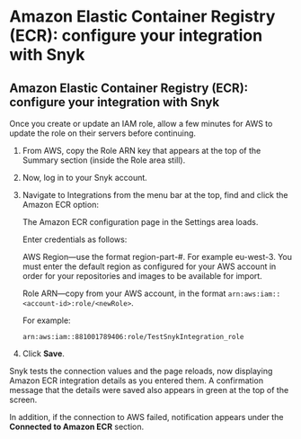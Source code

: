 # Amazon Elastic Container Registry \(ECR\): configure your integration with Snyk

##  Amazon Elastic Container Registry \(ECR\): configure your integration with Snyk

Once you create or update an IAM role, allow a few minutes for AWS to update the role on their servers before continuing.

1. From AWS, copy the Role ARN key that appears at the top of the Summary section \(inside the Role area still\).
2. Now, log in to your Snyk account.
3. Navigate to Integrations from the menu bar at the top, find and click the Amazon ECR option:

   The Amazon ECR configuration page in the Settings area loads.

   Enter credentials as follows:

   AWS Region—use the format region-part-\#. For example eu-west-3. You must enter the default region as configured for your AWS account in order for your repositories and images to be available for import.

   Role ARN—copy from your AWS account, in the format `arn:aws:iam::<account-id>:role/<newRole>`.

   For example:

   ```text
   arn:aws:iam::881001789406:role/TestSnykIntegration_role
   ```

4. Click **Save**.

Snyk tests the connection values and the page reloads, now displaying Amazon ECR integration details as you entered them. A confirmation message that the details were saved also appears in green at the top of the screen.

In addition, if the connection to AWS failed, notification appears under the **Connected to Amazon ECR** section.

